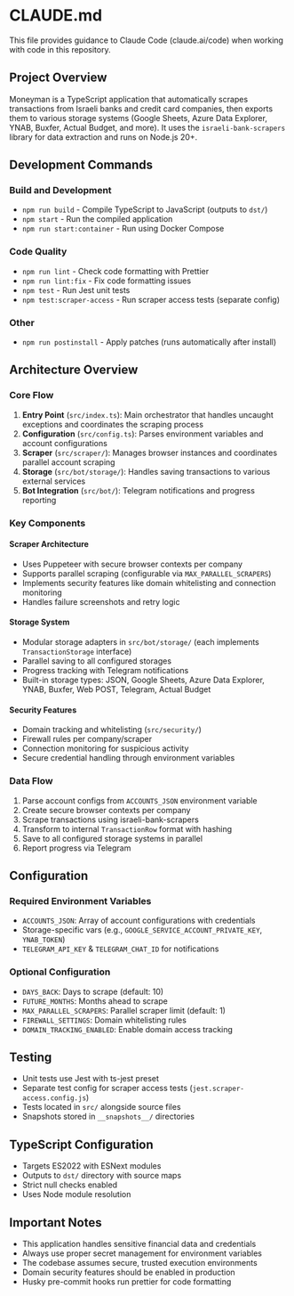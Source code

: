 # CLAUDE.md

This file provides guidance to Claude Code (claude.ai/code) when working with code in this repository.

## Project Overview

Moneyman is a TypeScript application that automatically scrapes transactions from Israeli banks and credit card companies, then exports them to various storage systems (Google Sheets, Azure Data Explorer, YNAB, Buxfer, Actual Budget, and more). It uses the `israeli-bank-scrapers` library for data extraction and runs on Node.js 20+.

## Development Commands

### Build and Development

- `npm run build` - Compile TypeScript to JavaScript (outputs to `dst/`)
- `npm start` - Run the compiled application
- `npm run start:container` - Run using Docker Compose

### Code Quality

- `npm run lint` - Check code formatting with Prettier
- `npm run lint:fix` - Fix code formatting issues
- `npm test` - Run Jest unit tests
- `npm test:scraper-access` - Run scraper access tests (separate config)

### Other

- `npm run postinstall` - Apply patches (runs automatically after install)

## Architecture Overview

### Core Flow

1. **Entry Point** (`src/index.ts`): Main orchestrator that handles uncaught exceptions and coordinates the scraping process
2. **Configuration** (`src/config.ts`): Parses environment variables and account configurations
3. **Scraper** (`src/scraper/`): Manages browser instances and coordinates parallel account scraping
4. **Storage** (`src/bot/storage/`): Handles saving transactions to various external services
5. **Bot Integration** (`src/bot/`): Telegram notifications and progress reporting

### Key Components

#### Scraper Architecture

- Uses Puppeteer with secure browser contexts per company
- Supports parallel scraping (configurable via `MAX_PARALLEL_SCRAPERS`)
- Implements security features like domain whitelisting and connection monitoring
- Handles failure screenshots and retry logic

#### Storage System

- Modular storage adapters in `src/bot/storage/` (each implements `TransactionStorage` interface)
- Parallel saving to all configured storages
- Progress tracking with Telegram notifications
- Built-in storage types: JSON, Google Sheets, Azure Data Explorer, YNAB, Buxfer, Web POST, Telegram, Actual Budget

#### Security Features

- Domain tracking and whitelisting (`src/security/`)
- Firewall rules per company/scraper
- Connection monitoring for suspicious activity
- Secure credential handling through environment variables

### Data Flow

1. Parse account configs from `ACCOUNTS_JSON` environment variable
2. Create secure browser contexts per company
3. Scrape transactions using israeli-bank-scrapers
4. Transform to internal `TransactionRow` format with hashing
5. Save to all configured storage systems in parallel
6. Report progress via Telegram

## Configuration

### Required Environment Variables

- `ACCOUNTS_JSON`: Array of account configurations with credentials
- Storage-specific vars (e.g., `GOOGLE_SERVICE_ACCOUNT_PRIVATE_KEY`, `YNAB_TOKEN`)
- `TELEGRAM_API_KEY` & `TELEGRAM_CHAT_ID` for notifications

### Optional Configuration

- `DAYS_BACK`: Days to scrape (default: 10)
- `FUTURE_MONTHS`: Months ahead to scrape
- `MAX_PARALLEL_SCRAPERS`: Parallel scraper limit (default: 1)
- `FIREWALL_SETTINGS`: Domain whitelisting rules
- `DOMAIN_TRACKING_ENABLED`: Enable domain access tracking

## Testing

- Unit tests use Jest with ts-jest preset
- Separate test config for scraper access tests (`jest.scraper-access.config.js`)
- Tests located in `src/` alongside source files
- Snapshots stored in `__snapshots__/` directories

## TypeScript Configuration

- Targets ES2022 with ESNext modules
- Outputs to `dst/` directory with source maps
- Strict null checks enabled
- Uses Node module resolution

## Important Notes

- This application handles sensitive financial data and credentials
- Always use proper secret management for environment variables
- The codebase assumes secure, trusted execution environments
- Domain security features should be enabled in production
- Husky pre-commit hooks run prettier for code formatting
